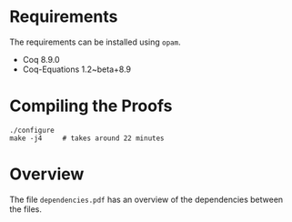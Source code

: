 # Requirements

The requirements can be installed using `opam`.

* Coq 8.9.0
* Coq-Equations 1.2~beta+8.9

# Compiling the Proofs

```
./configure
make -j4     # takes around 22 minutes
```

# Overview

The file `dependencies.pdf` has an overview of the dependencies between the files.
